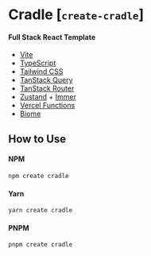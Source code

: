 # Cradle [<small>`create-cradle`</small>]

#### Full Stack React Template

- [Vite](https://vite.dev)
- [TypeScript](https://www.typescriptlang.org)
- [Tailwind CSS](https://tailwindcss.com)
- [TanStack Query](https://tanstack.com/query/latest)
- [TanStack Router](https://tanstack.com/router/latest)
- [Zustand](https://zustand.docs.pmnd.rs) + [Immer](https://zustand.docs.pmnd.rs/integrations/immer-middleware)
- [Vercel Functions](https://vercel.com/docs/functions)
- [Biome](https://biomejs.dev)

## How to Use

#### NPM

```
npm create cradle
```

#### Yarn

```
yarn create cradle
```

#### PNPM

```
pnpm create cradle
```

